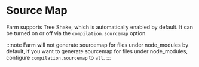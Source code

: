 # Source Map
Farm supports Tree Shake, which is automatically enabled by default. It can be turned on or off via the `compilation.sourcemap` option.

:::note
Farm will not generate sourcemap for files under node_modules by default, if you want to generate sourcemap for files under node_modules, configure `compilation.sourcemap` to `all`.
:::